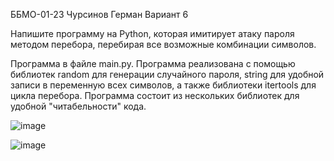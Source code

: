 ББМО-01-23 Чурсинов Герман
Вариант 6

Напишите программу на Python, которая имитирует атаку пароля методом перебора, перебирая все возможные комбинации символов.

Программа в файле main.py. 
Программа реализована с помощью библиотек random для генерации случайного пароля, string для удобной записи в переменную всех символов, а также библиотеки itertools для цикла перебора.
Программа состоит из нескольких библиотек для удобной "читабельности" кода.

![image](https://i.imgur.com/F3sA2Xw.png)

![image](https://i.imgur.com/CMP7YWU.png)
